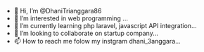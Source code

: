 - 👋 Hi, I’m @DhaniTrianggara86
- 👀 I’m interested in web programming ...
- 🌱 I’m currently learning php laravel, javascript API integration...
- 💞️ I’m looking to collaborate on startup company...
- 📫 How to reach me folow my instgram dhani_3anggara...

<!---
DhaniTrianggara86/DhaniTrianggara86 is a ✨ special ✨ repository because its `README.md` (this file) appears on your GitHub profile.
You can click the Preview link to take a look at your changes.
--->
